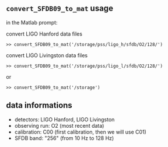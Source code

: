 
## `convert_SFDB09_to_mat` usage

in the Matlab prompt:

convert LIGO Hanford data files
```
>> convert_SFDB09_to_mat('/storage/pss/ligo_h/sfdb/O2/128/')
```

convert LIGO Livingston data files
```
>> convert_SFDB09_to_mat('/storage/pss/ligo_l/sfdb/O2/128/')
```

or
```
>> convert_SFDB09_to_mat('/storage')
```


## data informations

* detectors: LIGO Hanford, LIGO Livingston
* observing run: O2 (most recent data)
* calibration: C00 (first calibration, then we will use C01)
* SFDB band: "256" (from 10 Hz to 128 Hz)


